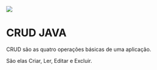 <img src="./C:\Users\kayqu\Documents\GitHub\CRUD.crudjava.jpg">

<h1>CRUD JAVA</h1>
<p>CRUD são as quatro operações básicas de uma aplicação.</p>
<p>São elas Criar, Ler, Editar e Excluir.</p>




